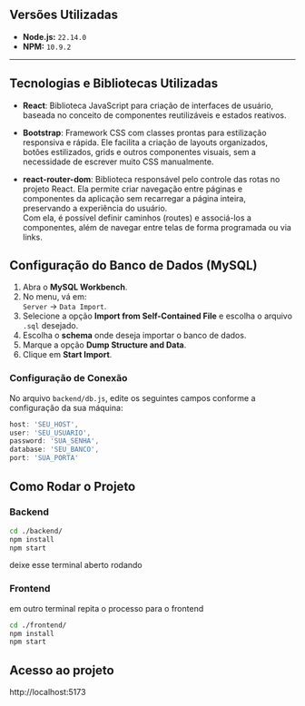 ## Versões Utilizadas

- **Node.js:** `22.14.0`
- **NPM:** `10.9.2`

---
## Tecnologias e Bibliotecas Utilizadas

- **React**: Biblioteca JavaScript para criação de interfaces de usuário, baseada no conceito de componentes reutilizáveis e estados reativos.

- **Bootstrap**: Framework CSS com classes prontas para estilização responsiva e rápida. Ele facilita a criação de layouts organizados, botões estilizados, grids e outros componentes visuais, sem a necessidade de escrever muito CSS manualmente.

- **react-router-dom**: Biblioteca responsável pelo controle das rotas no projeto React. Ela permite criar navegação entre páginas e componentes da aplicação sem recarregar a página inteira, preservando a experiência do usuário.  
  Com ela, é possível definir caminhos (routes) e associá-los a componentes, além de navegar entre telas de forma programada ou via links.

## Configuração do Banco de Dados (MySQL)

1. Abra o **MySQL Workbench**.
2. No menu, vá em:  
   `Server` → `Data Import`.
3. Selecione a opção **Import from Self-Contained File** e escolha o arquivo `.sql` desejado.
4. Escolha o **schema** onde deseja importar o banco de dados.
5. Marque a opção **Dump Structure and Data**.
6. Clique em **Start Import**.

### Configuração de Conexão

No arquivo `backend/db.js`, edite os seguintes campos conforme a configuração da sua máquina:

```javascript
host: 'SEU_HOST',
user: 'SEU_USUARIO',
password: 'SUA_SENHA',
database: 'SEU_BANCO',
port: 'SUA_PORTA'
```

## Como Rodar o Projeto

### Backend
```bash
cd ./backend/
npm install
npm start
```
deixe esse terminal aberto rodando

### Frontend

em outro terminal repita o processo para o frontend
```bash
cd ./frontend/
npm install
npm start
```

## Acesso ao projeto

http://localhost:5173


